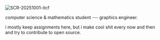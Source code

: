 ![SCR-20251001-itcf](https://github.com/user-attachments/assets/3ed33c68-b3f9-4d76-af94-088dcf440180)


computer science & mathematics student --- graphics engineer. 

i mostly keep assignments here, but i make cool shit every now and then and try to contribute to open source. 
